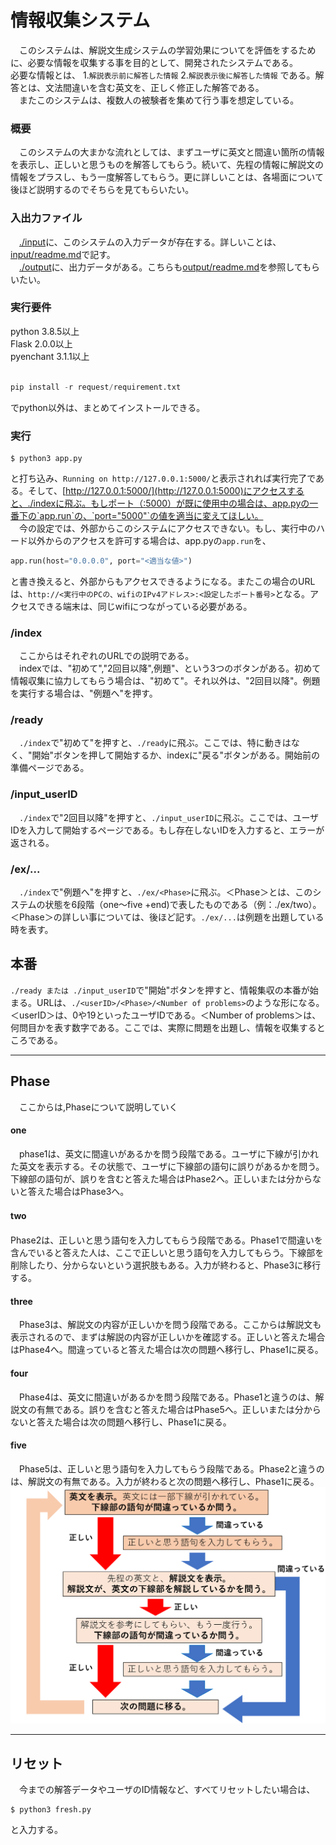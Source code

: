 # 情報収集システム
　このシステムは、解説文生成システムの学習効果についてを評価をするために、必要な情報を収集する事を目的として、開発されたシステムである。<br>
必要な情報とは、
1.`解説表示前に解答した情報`
2.`解説表示後に解答した情報`
である。解答とは、文法間違いを含む英文を、正しく修正した解答である。<br>
　またこのシステムは、複数人の被験者を集めて行う事を想定している。


### 概要
　このシステムの大まかな流れとしては、まずユーザに英文と間違い箇所の情報を表示し、正しいと思うものを解答してもらう。続いて、先程の情報に解説文の情報をプラスし、もう一度解答してもらう。更に詳しいことは、各場面について後ほど説明するのでそちらを見てもらいたい。<br>

### 入出力ファイル
　[./input](https://github.com/yusuke1565/evaluation-system/tree/master/input)に、このシステムの入力データが存在する。詳しいことは、[input/readme.md](https://github.com/yusuke1565/evaluation-system/tree/master/input/readme.md)で記す。<br>
　[./output](https://github.com/yusuke1565/evaluation-system/tree/master/output)に、出力データがある。こちらも[output/readme.md](https://github.com/yusuke1565/evaluation-system/tree/master/output/readme.md)を参照してもらいたい。

### 実行要件
python 3.8.5以上<br>
Flask 2.0.0以上<br>
pyenchant 3.1.1以上<br><br>
```python
pip install -r request/requirement.txt
```
でpython以外は、まとめてインストールできる。

### 実行
```python:/evaluation-system
$ python3 app.py
```
と打ち込み、`Running on http://127.0.0.1:5000/`と表示されれば実行完了である。そして、[http://127.0.0.1:5000/](http://127.0.0.1:5000)にアクセスすると、./indexに飛ぶ。もしポート（:5000）が既に使用中の場合は、app.pyの一番下の`app.run`の、`port="5000"`の値を適当に変えてほしい。<br>
　今の設定では、外部からこのシステムにアクセスできない。もし、実行中のハード以外からのアクセスを許可する場合は、app.pyの`app.run`を、
```python:app.py
app.run(host="0.0.0.0", port="<適当な値>")
```
と書き換えると、外部からもアクセスできるようになる。またこの場合のURLは、`http://<実行中のPCの、wifiのIPv4アドレス>:<設定したポート番号>`となる。アクセスできる端末は、同じwifiにつながっている必要がある。

### /index
　ここからはそれぞれのURLでの説明である。<br>
　indexでは、"初めて","2回目以降",例題"、という3つのボタンがある。初めて情報収集に協力してもらう場合は、"初めて"。それ以外は、"2回目以降"。例題を実行する場合は、"例題へ"を押す。

### /ready
　`./index`で"初めて"を押すと、`./ready`に飛ぶ。ここでは、特に動きはなく、"開始"ボタンを押して開始するか、indexに"戻る"ボタンがある。開始前の準備ページである。

### /input_userID
　`./index`で"2回目以降"を押すと、`./input_userID`に飛ぶ。ここでは、ユーザIDを入力して開始するページである。もし存在しないIDを入力すると、エラーが返される。

### /ex/...
　`./index`で"例題へ"を押すと、`./ex/<Phase>`に飛ぶ。＜Phase＞とは、このシステムの状態を6段階（one～five +end)で表したものである（例：./ex/two）。＜Phase＞の詳しい事については、後ほど記す。`./ex/...`は例題を出題している時を表す。

## 本番
 `./ready または ./input_userID`で"開始"ボタンを押すと、情報集収の本番が始まる。URLは、`./<userID>/<Phase>/<Number of problems>`のような形になる。＜userID＞は、0や19といったユーザIDである。＜Number of problems＞は、何問目かを表す数字である。ここでは、実際に問題を出題し、情報を収集するところである。
<hr>

## Phase
　ここからは,Phaseについて説明していく
#### one
　phase1は、英文に間違いがあるかを問う段階である。ユーザに下線が引かれた英文を表示する。その状態で、ユーザに下線部の語句に誤りがあるかを問う。下線部の語句が、誤りを含むと答えた場合はPhase2へ。正しいまたは分からないと答えた場合はPhase3へ。

#### two　
 Phase2は、正しいと思う語句を入力してもらう段階である。Phase1で間違いを含んでいると答えた人は、ここで正しいと思う語句を入力してもらう。下線部を削除したり、分からないという選択肢もある。入力が終わると、Phase3に移行する。

#### three
　Phase3は、解説文の内容が正しいかを問う段階である。ここからは解説文も表示されるので、まずは解説の内容が正しいかを確認する。正しいと答えた場合はPhase4へ。間違っていると答えた場合は次の問題へ移行し、Phase1に戻る。

#### four
　Phase4は、英文に間違いがあるかを問う段階である。Phase1と違うのは、解説文の有無である。誤りを含むと答えた場合はPhase5へ。正しいまたは分からないと答えた場合は次の問題へ移行し、Phase1に戻る。

#### five
　Phase5は、正しいと思う語句を入力してもらう段階である。Phase2と違うのは、解説文の有無である。入力が終わると次の問題へ移行し、Phase1に戻る。
![システム図解](./images/system_overview.png "システム概要の図解")

<hr>

## リセット
　今までの解答データやユーザのID情報など、すべてリセットしたい場合は、
```python:reset
$ python3 fresh.py
```
と入力する。
